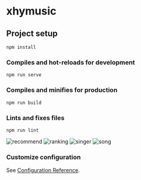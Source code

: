 # xhymusic

## Project setup
```
npm install
```

### Compiles and hot-reloads for development
```
npm run serve
```

### Compiles and minifies for production
```
npm run build
```

### Lints and fixes files
```
npm run lint
```
![recommend](https://github.com/xhysah/xhymusic/blob/master/src/assets/img/recommend.png)
![ranking](https://github.com/xhysah/xhymusic/blob/master/src/assets/img/ranking.png)
![singer](https://github.com/xhysah/xhymusic/blob/master/src/assets/img/singer.png)
![song](https://github.com/xhysah/xhymusic/blob/master/src/assets/img/song.png)

### Customize configuration
See [Configuration Reference](https://cli.vuejs.org/config/).
